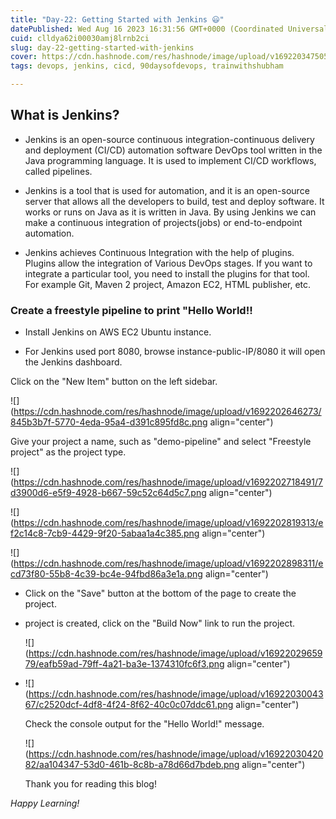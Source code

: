 ```yaml
---
title: "Day-22: Getting Started with Jenkins 😃"
datePublished: Wed Aug 16 2023 16:31:56 GMT+0000 (Coordinated Universal Time)
cuid: clldya62i00030amj8lrnb2ci
slug: day-22-getting-started-with-jenkins
cover: https://cdn.hashnode.com/res/hashnode/image/upload/v1692203475053/e7b1f48e-af17-4f43-a894-f6d2303e50a9.jpeg
tags: devops, jenkins, cicd, 90daysofdevops, trainwithshubham

---
```


## What is Jenkins?

* Jenkins is an open-source continuous integration-continuous delivery and deployment (CI/CD) automation software DevOps tool written in the Java programming language. It is used to implement CI/CD workflows, called pipelines.
    
* Jenkins is a tool that is used for automation, and it is an open-source server that allows all the developers to build, test and deploy software. It works or runs on Java as it is written in Java. By using Jenkins we can make a continuous integration of projects(jobs) or end-to-endpoint automation.
    
* Jenkins achieves Continuous Integration with the help of plugins. Plugins allow the integration of Various DevOps stages. If you want to integrate a particular tool, you need to install the plugins for that tool. For example Git, Maven 2 project, Amazon EC2, HTML publisher, etc.
    

### **Create a freestyle pipeline to print "Hello World!!**

* Install Jenkins on AWS EC2 Ubuntu instance.
    
* For Jenkins used port 8080, browse instance-public-IP/8080 it will open the Jenkins dashboard.
    

Click on the "New Item" button on the left sidebar.

![](https://cdn.hashnode.com/res/hashnode/image/upload/v1692202646273/845b3b7f-5770-4eda-95a4-d391c895fd8c.png align="center")

Give your project a name, such as "demo-pipeline" and select "Freestyle project" as the project type.

![](https://cdn.hashnode.com/res/hashnode/image/upload/v1692202718491/7d3900d6-e5f9-4928-b667-59c52c64d5c7.png align="center")

![](https://cdn.hashnode.com/res/hashnode/image/upload/v1692202819313/ef2c14c8-7cb9-4429-9f20-5abaa1a4c385.png align="center")

![](https://cdn.hashnode.com/res/hashnode/image/upload/v1692202898311/ecd73f80-55b8-4c39-bc4e-94fbd86a3e1a.png align="center")

* Click on the "Save" button at the bottom of the page to create the project.
    
* project is created, click on the "Build Now" link to run the project.
    
    ![](https://cdn.hashnode.com/res/hashnode/image/upload/v1692202965979/eafb59ad-79ff-4a21-ba3e-1374310fc6f3.png align="center")
    
* ![](https://cdn.hashnode.com/res/hashnode/image/upload/v1692203004367/c2520dcf-4df8-4f24-8f62-40c0c07ddc61.png align="center")
    
    Check the console output for the "Hello World!" message.
    
    ![](https://cdn.hashnode.com/res/hashnode/image/upload/v1692203042082/aa104347-53d0-461b-8c8b-a78d66d7bdeb.png align="center")
    
    Thank you for reading this blog!
    

*Happy Learning!*